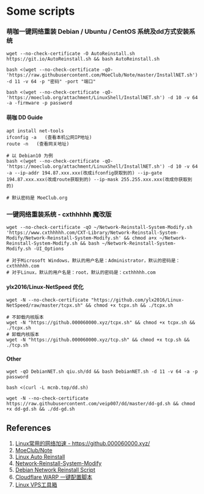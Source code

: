 # Some scripts

### 萌咖一键网络重装 Debian / Ubuntu / CentOS 系统及dd方式安装系统
```
wget --no-check-certificate -O AutoReinstall.sh https://git.io/AutoReinstall.sh && bash AutoReinstall.sh
```
```
bash <(wget --no-check-certificate -qO- 'https://raw.githubusercontent.com/MoeClub/Note/master/InstallNET.sh') -d 11 -v 64 -p "密码" -port "端口"
```
```
bash <(wget --no-check-certificate -qO- 'https://moeclub.org/attachment/LinuxShell/InstallNET.sh') -d 10 -v 64 -a -firmware -p password
```

#### 萌咖 DD Guide

```
apt install net-tools
ifconfig -a   (查看本机公网IP地址)
route -n   (查看网关地址)

# 以 Debian10 为例
bash <(wget --no-check-certificate -qO- 'https://moeclub.org/attachment/LinuxShell/InstallNET.sh') -d 10 -v 64 -a --ip-addr 194.87.xxx.xxx(改成ifconfig获取到的) --ip-gate 194.87.xxx.xxx(改成route获取到的) --ip-mask 255.255.xxx.xxx(改成你获取到的)

# 默认密码是 MoeClub.org
```


### 一键网络重装系统 - cxthhhhh 魔改版
```
wget --no-check-certificate -qO ~/Network-Reinstall-System-Modify.sh 'https://www.cxthhhhh.com/CXT-Library/Network-Reinstall-System-Modify/Network-Reinstall-System-Modify.sh' && chmod a+x ~/Network-Reinstall-System-Modify.sh && bash ~/Network-Reinstall-System-Modify.sh -UI_Options

# 对于Microsoft Windows，默认的用户名是：Administrator，默认的密码是：cxthhhhh.com
# 对于Linux，默认的用户名是：root，默认的密码是：cxthhhhh.com
```

#### ylx2016/Linux-NetSpeed 优化
```
wget -N --no-check-certificate "https://github.com/ylx2016/Linux-NetSpeed/raw/master/tcpx.sh" && chmod +x tcpx.sh && ./tcpx.sh
```
```
# 不卸载内核版本
wget -N "https://github.000060000.xyz/tcpx.sh" && chmod +x tcpx.sh && ./tcpx.sh
# 卸载内核版本
wget -N "https://github.000060000.xyz/tcp.sh" && chmod +x tcp.sh && ./tcp.sh
```

#### Other
```
wget -qO DebianNET.sh qiu.sh/dd && bash DebianNET.sh -d 11 -v 64 -a -p password
```
```
bash <(curl -L mcnb.top/dd.sh)
```
```
wget -N --no-check-certificate https://raw.githubusercontent.com/veip007/dd/master/dd-gd.sh && chmod +x dd-gd.sh && ./dd-gd.sh
```


## References
1. [Linux常用的网络加速 - https://github.000060000.xyz/ ](https://github.com/ylx2016/Linux-NetSpeed)
2. [MoeClub/Note](https://github.com/MoeClub/Note)
3. [Linux Auto Reinstall](https://github.com/hiCasper/Shell)
4. [Network-Reinstall-System-Modify](https://github.com/MeowLove/Network-Reinstall-System-Modify)
5. [Debian Network Reinstall Script](https://github.com/bohanyang/debi)
6. [Cloudflare WARP 一键配置脚本](https://github.com/P3TERX/warp.sh)
7. [Linux VPS工具箱](https://github.com/Misaka-blog/MisakaLinuxToolbox)


